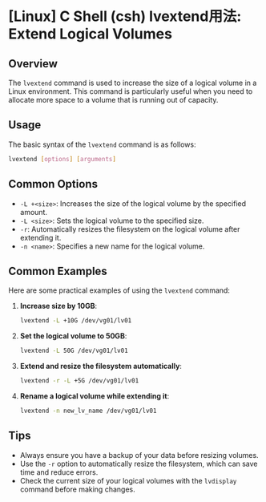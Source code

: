 # [Linux] C Shell (csh) lvextend用法: Extend Logical Volumes

## Overview
The `lvextend` command is used to increase the size of a logical volume in a Linux environment. This command is particularly useful when you need to allocate more space to a volume that is running out of capacity.

## Usage
The basic syntax of the `lvextend` command is as follows:

```bash
lvextend [options] [arguments]
```

## Common Options
- `-L +<size>`: Increases the size of the logical volume by the specified amount.
- `-L <size>`: Sets the logical volume to the specified size.
- `-r`: Automatically resizes the filesystem on the logical volume after extending it.
- `-n <name>`: Specifies a new name for the logical volume.

## Common Examples
Here are some practical examples of using the `lvextend` command:

1. **Increase size by 10GB**:
   ```bash
   lvextend -L +10G /dev/vg01/lv01
   ```

2. **Set the logical volume to 50GB**:
   ```bash
   lvextend -L 50G /dev/vg01/lv01
   ```

3. **Extend and resize the filesystem automatically**:
   ```bash
   lvextend -r -L +5G /dev/vg01/lv01
   ```

4. **Rename a logical volume while extending it**:
   ```bash
   lvextend -n new_lv_name /dev/vg01/lv01
   ```

## Tips
- Always ensure you have a backup of your data before resizing volumes.
- Use the `-r` option to automatically resize the filesystem, which can save time and reduce errors.
- Check the current size of your logical volumes with the `lvdisplay` command before making changes.